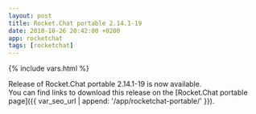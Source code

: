```yaml
---
layout: post
title: Rocket.Chat portable 2.14.1-19
date: 2018-10-26 20:42:00 +0200
app: rocketchat
tags: [rocketchat]
---
```

{% include vars.html %}

Release of Rocket.Chat portable 2.14.1-19 is now available.<br />
You can find links to download this release on the [Rocket.Chat portable page]({{ var_seo_url | append: '/app/rocketchat-portable/' }}).